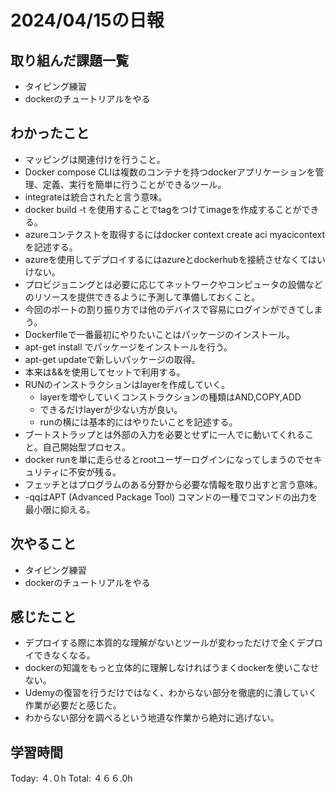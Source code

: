 # 2024/04/15の日報
## 取り組んだ課題一覧
* タイピング練習
* dockerのチュートリアルをやる
## わかったこと
* マッピングは関連付けを行うこと。
* Docker compose CLIは複数のコンテナを持つdockerアプリケーションを管理、定義、実行を簡単に行うことができるツール。
* integrateは統合されたと言う意味。
* docker build -t を使用することでtagをつけてimageを作成することができる。
* azureコンテクストを取得するにはdocker context create aci myacicontextを記述する。
* azureを使用してデプロイするにはazureとdockerhubを接続させなくてはいけない。
* プロビジョニングとは必要に応じてネットワークやコンピュータの設備などのリソースを提供できるように予測して準備しておくこと。
* 今回のポートの割り振り方では他のデバイスで容易にログインができてしまう。
*  Dockerfileで一番最初にやりたいことはパッケージのインストール。
  *  apt-get install <package> でパッケージをインストールを行う。
  *  apt-get updateで新しいパッケージの取得。
  *  本来は&&を使用してセットで利用する。     
* RUNのインストラクションはlayerを作成していく。
  *  layerを増やしていくコンストラクションの種類はAND,COPY,ADD
  *  できるだけlayerが少ない方が良い。  
  *  runの横には基本的にはやりたいことを記述する。
* ブートストラップとは外部の入力を必要とせずに一人でに動いてくれること。自己開始型プロセス。
* docker runを単に走らせるとrootユーザーログインになってしまうのでセキュリティに不安が残る。
* フェッチとはプログラムのある分野から必要な情報を取り出すと言う意味。
* -qqはAPT (Advanced Package Tool) コマンドの一種でコマンドの出力を最小限に抑える。
## 次やること
* タイピング練習
* dockerのチュートリアルをやる
## 感じたこと
* デプロイする際に本質的な理解がないとツールが変わっただけで全くデプロイできなくなる。
* dockerの知識をもっと立体的に理解しなければうまくdockerを使いこなせない。
* Udemyの復習を行うだけではなく、わからない部分を徹底的に潰していく作業が必要だと感じた。
* わからない部分を調べるという地道な作業から絶対に逃げない。
##  学習時間
Today: ４.０h
Total: ４６６.0h
